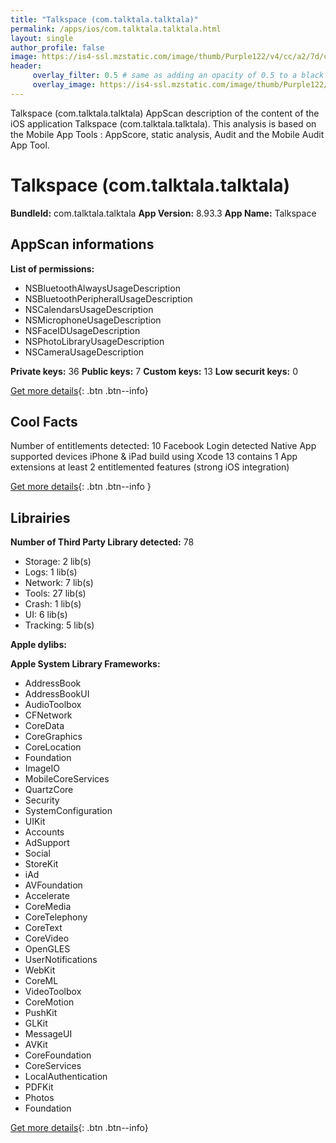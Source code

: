 ```yaml
---
title: "Talkspace (com.talktala.talktala)"
permalink: /apps/ios/com.talktala.talktala.html
layout: single
author_profile: false
image: https://is4-ssl.mzstatic.com/image/thumb/Purple122/v4/cc/a2/7d/cca27d23-5b16-347e-6172-262512077d4a/AppIcon-Client-1x_U007emarketing-0-7-0-sRGB-85-220.png/512x512bb.jpg
header: 
     overlay_filter: 0.5 # same as adding an opacity of 0.5 to a black background
     overlay_image: https://is4-ssl.mzstatic.com/image/thumb/Purple122/v4/cc/a2/7d/cca27d23-5b16-347e-6172-262512077d4a/AppIcon-Client-1x_U007emarketing-0-7-0-sRGB-85-220.png/512x512bb.jpg
---
```

Talkspace (com.talktala.talktala) AppScan description of the content of the iOS application Talkspace (com.talktala.talktala). This analysis is based on the Mobile App Tools : AppScore, static analysis, Audit and the Mobile Audit App Tool.

# Talkspace (com.talktala.talktala)

**BundleId:** com.talktala.talktala
**App Version:** 8.93.3
**App Name:** Talkspace


## AppScan informations 

**List of permissions:** 
- NSBluetoothAlwaysUsageDescription
- NSBluetoothPeripheralUsageDescription
- NSCalendarsUsageDescription
- NSMicrophoneUsageDescription
- NSFaceIDUsageDescription
- NSPhotoLibraryUsageDescription
- NSCameraUsageDescription
  
  
**Private keys:** 36
**Public keys:** 7
**Custom keys:** 13
**Low securit keys:** 0
  
[Get more details](/pricing.html){: .btn .btn--info}

## Cool Facts

Number of entitlements detected: 10
Facebook Login detected
Native App
supported devices iPhone & iPad
build using Xcode 13
contains 1 App extensions
at least 2 entitlemented features (strong iOS integration)
  
[Get more details](/pricing.html){: .btn .btn--info }

## Librairies 
**Number of Third Party Library detected:** 78
- Storage: 2 lib(s)
- Logs: 1 lib(s)
- Network: 7 lib(s)
- Tools: 27 lib(s)
- Crash: 1 lib(s)
- UI: 6 lib(s)
- Tracking: 5 lib(s)


**Apple dylibs:**


**Apple System Library Frameworks:**
- AddressBook
- AddressBookUI
- AudioToolbox
- CFNetwork
- CoreData
- CoreGraphics
- CoreLocation
- Foundation
- ImageIO
- MobileCoreServices
- QuartzCore
- Security
- SystemConfiguration
- UIKit
- Accounts
- AdSupport
- Social
- StoreKit
- iAd
- AVFoundation
- Accelerate
- CoreMedia
- CoreTelephony
- CoreText
- CoreVideo
- OpenGLES
- UserNotifications
- WebKit
- CoreML
- VideoToolbox
- CoreMotion
- PushKit
- GLKit
- MessageUI
- AVKit
- CoreFoundation
- CoreServices
- LocalAuthentication
- PDFKit
- Photos
- Foundation


  
[Get more details](/pricing.html){: .btn .btn--info}

